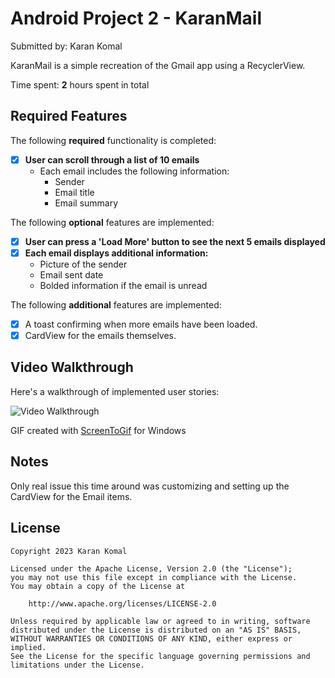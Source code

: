 # Android Project 2 - KaranMail

Submitted by: Karan Komal

KaranMail is a simple recreation of the Gmail app using a RecyclerView.

Time spent: **2** hours spent in total

## Required Features

The following **required** functionality is completed:

- [X] **User can scroll through a list of 10 emails**
  - Each email includes the following information:
    - Sender
    - Email title
    - Email summary

The following **optional** features are implemented:

- [X] **User can press a 'Load More' button to see the next 5 emails displayed**
- [X] **Each email displays additional information:**
  - Picture of the sender
  - Email sent date
  - Bolded information if the email is unread

The following **additional** features are implemented:

* [X] A toast confirming when more emails have been loaded.
* [X] CardView for the emails themselves.

## Video Walkthrough

Here's a walkthrough of implemented user stories:

<img src='walkthrough.gif' title='Video Walkthrough' width='' alt='Video Walkthrough' />

<!-- Replace this with whatever GIF tool you used! -->
GIF created with [ScreenToGif](https://www.screentogif.com/) for Windows  
<!-- Recommended tools:
[Kap](https://getkap.co/) for macOS
[ScreenToGif](https://www.screentogif.com/) for Windows
[peek](https://github.com/phw/peek) for Linux. -->

## Notes

Only real issue this time around was customizing and setting up the CardView for the Email items.

## License

    Copyright 2023 Karan Komal

    Licensed under the Apache License, Version 2.0 (the "License");
    you may not use this file except in compliance with the License.
    You may obtain a copy of the License at

        http://www.apache.org/licenses/LICENSE-2.0

    Unless required by applicable law or agreed to in writing, software
    distributed under the License is distributed on an "AS IS" BASIS,
    WITHOUT WARRANTIES OR CONDITIONS OF ANY KIND, either express or implied.
    See the License for the specific language governing permissions and
    limitations under the License.
